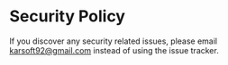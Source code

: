 # Security Policy

If you discover any security related issues, please email karsoft92@gmail.com instead of using the issue tracker.
